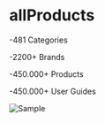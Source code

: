 # allProducts
 
-481 Categories

-2200+ Brands

-450.000+ Products

-450.000+ User Guides

![Sample](https://user-images.githubusercontent.com/33677898/47372227-2f355000-d69e-11e8-8da3-2f7f9eed83f9.png)


